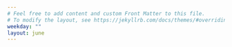 ```yaml
---
# Feel free to add content and custom Front Matter to this file.
# To modify the layout, see https://jekyllrb.com/docs/themes/#overriding-theme-defaults
weekday: ""
layout: june
---
```

